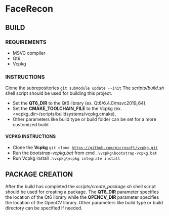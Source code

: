# FaceRecon

## BUILD
### REQUIREMENTS
* MSVC compiler
* Qt6
* Vcpkg

### INSTRUCTIONS
Clone the subrepositories <code>git submodule update --init</code> 
The <i>scripts/build.sh</i> shell script should be used for building this project. 
* Set the <b>QT6_DIR</b> to the Qt6 library (ex. Qt6/6.4.0/msvc2019_64),
* Set the <b>CMAKE_TOOLCHAIN_FILE</b> to the Vcpkg (ex. <vcpkg_dir>/scripts/buildsystems/vcpkg.cmake), 
* Other parameters like build type or build folder can be set for a more customized build.
#### VCPKG INSTRUCTIONS
* Clone the <b>Vcpkg</b> <code>git clone https://github.com/microsoft/vcpkg.git</code>
* Run the <i>bootstrap-vcpkg.bat</i> from cmd <code>.\vcpkg\bootstrap-vcpkg.bat</code>
* Run Vcpkg install <code>.\vcpkg\vcpkg integrate install</code>

## PACKAGE CREATION
After the build has completed the <i>scripts/create_package.sh</i> shell script should be used for creating a package. The <b>QT6_DIR</b> parameter specifies the location of the Qt6 library while the <b>OPENCV_DIR</b> parameter specifies the location of the OpenCV library. Other parameters like build type or build directory can be specified if needed.
